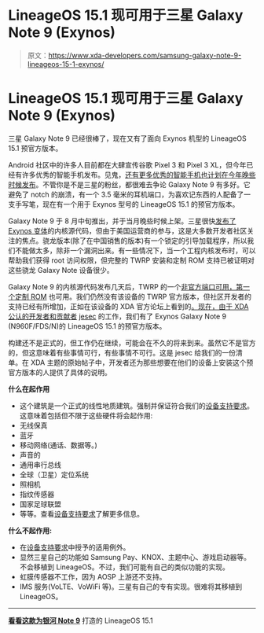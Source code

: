 # LineageOS 15.1 现可用于三星 Galaxy Note 9 (Exynos)

> 原文：<https://www.xda-developers.com/samsung-galaxy-note-9-lineageos-15-1-exynos/>

# LineageOS 15.1 现可用于三星 Galaxy Note 9 (Exynos)

三星 Galaxy Note 9 已经很棒了，现在又有了面向 Exynos 机型的 LineageOS 15.1 预官方版本。

Android 社区中的许多人目前都在大肆宣传谷歌 Pixel 3 和 Pixel 3 XL，但今年已经有许多优秀的智能手机发布。见鬼，[还有更多优秀的智能手机](https://www.xda-developers.com/xiaomi-mi-mix-3-10gb-ram-5g-support/)[也计划在今年晚些时候发布](https://www.xda-developers.com/oneplus-6t-announced-october-30/)。不管你是不是三星的粉丝，都很难去争论 Galaxy Note 9 有多好。它避免了 notch 的崩溃，有一个 3.5 毫米的耳机端口，为喜欢记东西的人配备了一支手写笔，现在有一个用于 Exynos 型号的 LineageOS 15.1 的预官方版本。

Galaxy Note 9 于 8 月中旬推出，并于当月晚些时候上架。三星很快[发布了 Exynos 变体](https://www.xda-developers.com/samsung-galaxy-note-9-exynos-kernel-source/)的内核源代码，但由于美国运营商的参与，这是大多数开发者社区关注的焦点。骁龙版本(除了在中国销售的版本)有一个锁定的引导加载程序，所以我们不能做太多，除非一个漏洞出来。有一些情况下，当一个工程内核发布时，可以帮助我们获得 root 访问权限，但完整的 TWRP 安装和定制 ROM 支持已被证明对这些骁龙 Galaxy Note 设备很少。

Galaxy Note 9 的内核源代码发布几天后，TWRP 的一个[非官方端口可用，第一个定制 ROM](https://www.xda-developers.com/samsung-galaxy-note-9-twrp-custom-rom/) 也可用。我们仍然没有该设备的 TWRP 官方版本，但社区开发者的支持已经有所增加，正如在该设备的 XDA 官方论坛上看到的[。现在，由于 XDA 公认的开发者和贡献者](https://forum.xda-developers.com/galaxy-note-9/development) [jesec](https://forum.xda-developers.com/member.php?u=6371894) 的工作，我们有了 Exynos Galaxy Note 9 (N960F/FDS/N)的 LineageOS 15.1 的预官方版本。

构建还不是正式的，但工作仍在继续，可能会在不久的将来到来。虽然它不是官方的，但这意味着有些事情可行，有些事情不可行。这是 jesec 给我们的一份清单。在 XDA 主题的原始帖子中，开发者还为那些想要在他们的设备上安装这个预官方版本的人提供了具体的说明。

**什么在起作用**

*   这个建筑是一个正式的线性地质建筑。强制并保证符合我们的[设备支持要求](https://github.com/LineageOS/charter/blob/master/device-support-requirements.md)。这意味着包括但不限于这些硬件将会起作用:
*   无线保真
*   蓝牙
*   移动网络(通话、数据等。)
*   声音的
*   通用串行总线
*   全球（卫星）定位系统
*   照相机
*   指纹传感器
*   国家足球联盟
*   等等。查看[设备支持要求](https://github.com/LineageOS/charter/blob/master/device-support-requirements.md)了解更多信息。

**什么不起作用:**

*   在[设备支持要求](https://github.com/LineageOS/charter/blob/master/device-support-requirements.md)中授予的适用例外。
*   显然三星自己的功能如 Samsung Pay、KNOX、主题中心、游戏启动器等。不会移植到 LineageOS。不过，我们可能有自己的类似功能的实现。
*   虹膜传感器不工作，因为 AOSP 上游还不支持。
*   IMS 服务(VoLTE、VoWiFi 等)。三星有自己的专有实现。很难将其移植到 LineageOS。

* * *

[**看看这款为银河 Note 9**](https://forum.xda-developers.com/galaxy-note-9/development/official-lineageos-t3855550) 打造的 LineageOS 15.1